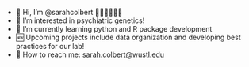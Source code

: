 - 👋 Hi, I’m @sarahcolbert 👩🏻‍🔬👩🏻‍💻
- 🧐 I’m interested in psychiatric genetics!
- 🌱 I’m currently learning python and R package development
- 🆕 Upcoming projects include data organization and developing best practices for our lab!
- 📧 How to reach me: sarah.colbert@wustl.edu

<!---
sarahcolbert/sarahcolbert is a ✨ special ✨ repository because its `README.md` (this file) appears on your GitHub profile.
You can click the Preview link to take a look at your changes.
--->
